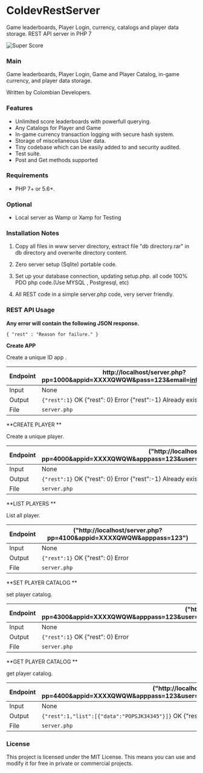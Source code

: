 # ColdevRestServer
Game leaderboards, Player Login, currency, catalogs  and player data storage. REST API server in PHP 7



<img src="https://preview.ibb.co/hdf4vc/LOGO_CRS.jpg" alt="Super Score" />

### Main

Game leaderboards, Player Login, Game and Player Catalog, in-game currency, and player data storage.

Written by Colombian Developers.

### Features

* Unlimited score leaderboards with powerfull querying.
* Any Catalogs for Player and Game
* In-game currency transaction logging with secure hash system.
* Storage of miscellaneous User data.
* Tiny codebase which can be easily added to and security audited.
* Test suite.
* Post and Get methods supported

### Requirements

* PHP 7+ or 5.6+.


### Optional

* Local server as Wamp or Xamp for Testing

### Installation Notes

1. Copy all files in www server directory, 
   extract file "db   directory.rar" in db directory and overwrite directory content. 

2. Zero server setup (Sqlite) portable code.

2. Set up your database connection,  updating setup.php. all code 100% PDO php code.(Use MYSQL , Postgresql, etc)

3. All REST code in a simple server.php code, very server friendly.

### REST API Usage

**Any error will contain the following JSON response.**

`{ "rest" : "Reason for failure." }`

**Create APP**

Create a unique ID app .

| Endpoint | http://localhost/server.php?pp=1000&appid=XXXXQWQW&pass=123&email=info@swdsd.com") | 
| --- | --- |
| Input | None |
| Output | `{"rest":1}` OK  {"rest": 0} Error   {"rest":-1} Already exists |
| File | `server.php` |

**CREATE PLAYER **

Create a unique player.

| Endpoint | ("http://localhost/server.php?pp=4000&appid=XXXXQWQW&apppass=123&user=LAURA&userpass=1234&email=KJK@jhas.com") | 
| --- | --- |
| Input | None |
| Output | `{"rest":1}` OK  {"rest": 0} Error   {"rest":-1} Already exists |
| File | `server.php` |
 

**LIST PLAYERS **

List all player.

| Endpoint | ("http://localhost/server.php?pp=4100&appid=XXXXQWQW&apppass=123") | 
| --- | --- |
| Input | None |
| Output | `{"rest":1}` OK  {"rest": 0} Error    |
| File | `server.php` |


**SET PLAYER CATALOG **

set player catalog.

| Endpoint | ("http://localhost/server.php?pp=4300&appid=XXXXQWQW&apppass=123&user=LAURA&userpass=1234&cat_code=BVBAVVBAS5&data=POPSJK34345") | 
| --- | --- |
| Input | None |
| Output | `{"rest":1}` OK  {"rest": 0} Error    |
| File | `server.php` |



**GET PLAYER CATALOG **

get player catalog.

| Endpoint | ("http://localhost/server.php?pp=4400&appid=XXXXQWQW&apppass=123&user=LAURA&userpass=1234&cat_code=BVBAVVBAS5") | 
| --- | --- |
| Input | None |
| Output | `{"rest":1,"list":[{"data":"POPSJK34345"}]}` OK  {"rest": 0} Error    |
| File | `server.php` |




### License

This project is licensed under the MIT License. This means you can use and modify it for free in private or commercial projects.
